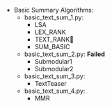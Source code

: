 * Basic Summary Algorithms:
    * basic_text_sum_1.py: 
        * LSA
        * LEX_RANK
        * TEXT_RANK
        * SUM_BASIC
    * basic_text_sum_2.py:  **Failed**
        * Submodular1 
        * Submodular2
    * basic_text_sum_3.py: 
        * TextTeaser
    * basic_text_sum_4.py:
        * MMR